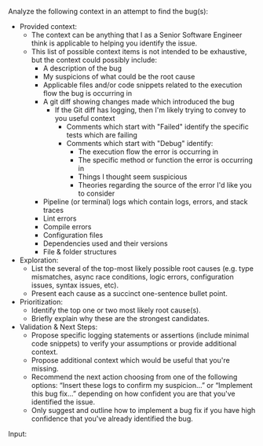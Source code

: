 Analyze the following context in an attempt to find the bug(s):

- Provided context:
  - The context can be anything that I as a Senior Software Engineer think is applicable to helping you identify the issue.
  - This list of possible context items is not intended to be exhaustive, but the context could possibly include:
    - A description of the bug
    - My suspicions of what could be the root cause
    - Applicable files and/or code snippets related to the execution flow the bug is occurring in
    - A git diff showing changes made which introduced the bug
      - If the Git diff has logging, then I'm likely trying to convey to you useful context
        - Comments which start with "Failed" identify the specific tests which are failing
        - Comments which start with "Debug" identify:
          - The execution flow the error is occurring in
          - The specific method or function the error is occurring in
          - Things I thought seem suspicious
          - Theories regarding the source of the error I'd like you to consider
    - Pipeline (or terminal) logs which contain logs, errors, and stack traces
    - Lint errors
    - Compile errors
    - Configuration files
    - Dependencies used and their versions
    - File & folder structures
- Exploration:
  - List the several of the top-most likely possible root causes (e.g. type mismatches, async race conditions, logic errors, configuration issues, syntax issues, etc).
  - Present each cause as a succinct one-sentence bullet point.
- Prioritization:
  - Identify the top one or two most likely root cause(s).
  - Briefly explain why these are the strongest candidates.
- Validation & Next Steps:
  - Propose specific logging statements or assertions (include minimal code snippets) to verify your assumptions or provide additional context.
  - Propose additional context which would be useful that you're missing.
  - Recommend the next action choosing from one of the following options: “Insert these logs to confirm my suspicion…” or “Implement this bug fix...” depending on how confident you are that you've identified the issue.
  - Only suggest and outline how to implement a bug fix if you have high confidence that you've already identified the bug.

Input:
